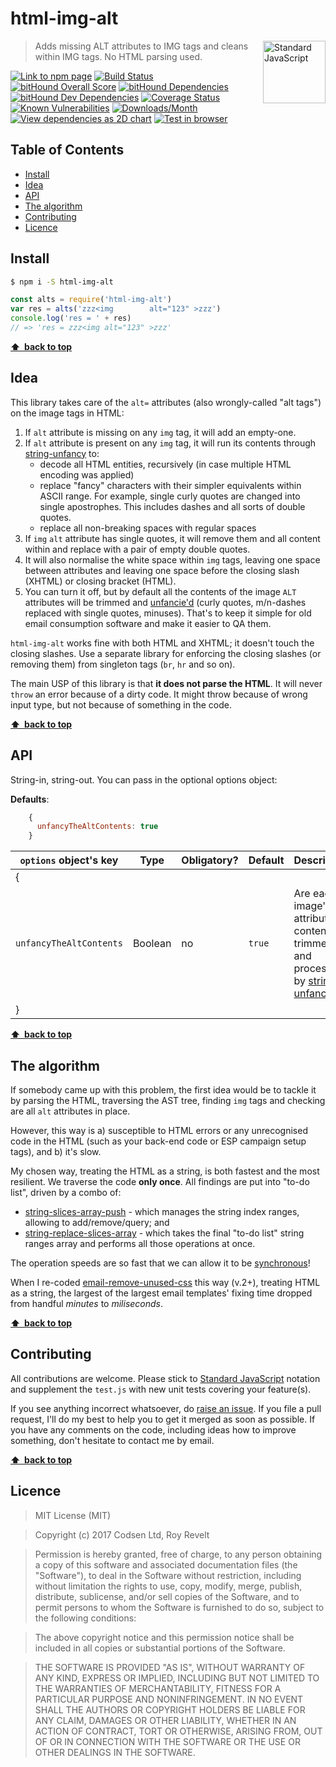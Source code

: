 # html-img-alt

<a href="https://standardjs.com" style="float: right; padding: 0 0 20px 20px;"><img src="https://cdn.rawgit.com/feross/standard/master/sticker.svg" alt="Standard JavaScript" width="100" align="right"></a>

> Adds missing ALT attributes to IMG tags and cleans within IMG tags. No HTML parsing used.

[![Link to npm page][npm-img]][npm-url]
[![Build Status][travis-img]][travis-url]
[![bitHound Overall Score][overall-img]][overall-url]
[![bitHound Dependencies][deps-img]][deps-url]
[![bitHound Dev Dependencies][dev-img]][dev-url]
[![Coverage Status][cov-img]][cov-url]
[![Known Vulnerabilities][vulnerabilities-img]][vulnerabilities-url]
[![Downloads/Month][downloads-img]][downloads-url]
[![View dependencies as 2D chart][deps2d-img]][deps2d-url]
[![Test in browser][runkit-img]][runkit-url]

## Table of Contents

<!-- START doctoc generated TOC please keep comment here to allow auto update -->
<!-- DON'T EDIT THIS SECTION, INSTEAD RE-RUN doctoc TO UPDATE -->


- [Install](#install)
- [Idea](#idea)
- [API](#api)
- [The algorithm](#the-algorithm)
- [Contributing](#contributing)
- [Licence](#licence)

<!-- END doctoc generated TOC please keep comment here to allow auto update -->

## Install

```bash
$ npm i -S html-img-alt
```

```js
const alts = require('html-img-alt')
var res = alts('zzz<img        alt="123" >zzz')
console.log('res = ' + res)
// => 'res = zzz<img alt="123" >zzz'
```

**[⬆ &nbsp;back to top](#)**

## Idea

This library takes care of the `alt=` attributes (also wrongly-called "alt tags") on the image tags in HTML:

1. If `alt` attribute is missing on any `img` tag, it will add an empty-one.
2. If `alt` attribute is present on any `img` tag, it will run its contents through [string-unfancy](https://github.com/codsen/string-unfancy) to:
    - decode all HTML entities, recursively (in case multiple HTML encoding was applied)
    - replace "fancy" characters with their simpler equivalents within ASCII range. For example, single curly quotes are changed into single apostrophes. This includes dashes and all sorts of double quotes.
    - replace all non-breaking spaces with regular spaces
3. If `img` `alt` attribute has single quotes, it will remove them and all content within and replace with a pair of empty double quotes.
4. It will also normalise the white space within `img` tags, leaving one space between attributes and leaving one space before the closing slash (XHTML) or closing bracket (HTML).
5. You can turn it off, but by default all the contents of the image `ALT` attributes will be trimmed and [unfancie'd](https://github.com/codsen/string-unfancy) (curly quotes, m/n-dashes replaced with single quotes, minuses). That's to keep it simple for old email consumption software and make it easier to QA them.

`html-img-alt` works fine with both HTML and XHTML; it doesn't touch the closing slashes. Use a separate library for enforcing the closing slashes (or removing them) from singleton tags (`br`, `hr` and so on).

The main USP of this library is that **it does not parse the HTML**. It will never `throw` an error because of a dirty code. It might throw because of wrong input type, but not because of something in the code.

**[⬆ &nbsp;back to top](#)**

## API

String-in, string-out. You can pass in the optional options object:

**Defaults**:

```js
    {
      unfancyTheAltContents: true
    }
```

`options` object's key         | Type     | Obligatory? | Default     | Description
-------------------------------|----------|-------------|-------------|----------------------
{                              |          |             |             |
`unfancyTheAltContents`        | Boolean  | no          | `true`      | Are each image's `alt` attributes contents trimmed and processed by [string-unfancy](https://github.com/codsen/string-unfancy)
}                              |          |             |             |

**[⬆ &nbsp;back to top](#)**

## The algorithm

If somebody came up with this problem, the first idea would be to tackle it by parsing the HTML, traversing the AST tree, finding `img` tags and checking are all `alt` attributes in place.

However, this way is a) susceptible to HTML errors or any unrecognised code in the HTML (such as your back-end code or ESP campaign setup tags), and b) it's slow.

My chosen way, treating the HTML as a string, is both fastest and the most resilient. We traverse the code **only once**. All findings are put into "to-do list", driven by a combo of:

* [string-slices-array-push](https://github.com/codsen/string-slices-array-push) - which manages the string index ranges, allowing to add/remove/query; and
* [string-replace-slices-array](https://github.com/codsen/string-replace-slices-array) - which takes the final "to-do list" string ranges array and performs all those operations at once.

The operation speeds are so fast that we can allow it to be [synchronous](https://stackoverflow.com/q/16336367/3943954)!

When I re-coded [email-remove-unused-css](https://github.com/codsen/email-remove-unused-css/) this way (v.2+), treating HTML as a string, the largest of the largest email templates' fixing time dropped from handful _minutes_ to _miliseconds_.

**[⬆ &nbsp;back to top](#)**

## Contributing

All contributions are welcome. Please stick to [Standard JavaScript](https://standardjs.com) notation and supplement the `test.js` with new unit tests covering your feature(s).

If you see anything incorrect whatsoever, do [raise an issue](https://github.com/codsen/html-img-alt/issues). If you file a pull request, I'll do my best to help you to get it merged as soon as possible. If you have any comments on the code, including ideas how to improve something, don't hesitate to contact me by email.

**[⬆ &nbsp;back to top](#)**

## Licence

> MIT License (MIT)

> Copyright (c) 2017 Codsen Ltd, Roy Revelt

> Permission is hereby granted, free of charge, to any person obtaining a copy
of this software and associated documentation files (the "Software"), to deal
in the Software without restriction, including without limitation the rights
to use, copy, modify, merge, publish, distribute, sublicense, and/or sell
copies of the Software, and to permit persons to whom the Software is
furnished to do so, subject to the following conditions:

> The above copyright notice and this permission notice shall be included in all
copies or substantial portions of the Software.

> THE SOFTWARE IS PROVIDED "AS IS", WITHOUT WARRANTY OF ANY KIND, EXPRESS OR
IMPLIED, INCLUDING BUT NOT LIMITED TO THE WARRANTIES OF MERCHANTABILITY,
FITNESS FOR A PARTICULAR PURPOSE AND NONINFRINGEMENT. IN NO EVENT SHALL THE
AUTHORS OR COPYRIGHT HOLDERS BE LIABLE FOR ANY CLAIM, DAMAGES OR OTHER
LIABILITY, WHETHER IN AN ACTION OF CONTRACT, TORT OR OTHERWISE, ARISING FROM,
OUT OF OR IN CONNECTION WITH THE SOFTWARE OR THE USE OR OTHER DEALINGS IN THE
SOFTWARE.

[npm-img]: https://img.shields.io/npm/v/html-img-alt.svg
[npm-url]: https://www.npmjs.com/package/html-img-alt

[travis-img]: https://travis-ci.org/codsen/html-img-alt.svg?branch=master
[travis-url]: https://travis-ci.org/codsen/html-img-alt

[cov-img]: https://coveralls.io/repos/github/codsen/html-img-alt/badge.svg?branch=master
[cov-url]: https://coveralls.io/github/codsen/html-img-alt?branch=master

[overall-img]: https://www.bithound.io/github/codsen/html-img-alt/badges/score.svg
[overall-url]: https://www.bithound.io/github/codsen/html-img-alt

[deps-img]: https://www.bithound.io/github/codsen/html-img-alt/badges/dependencies.svg
[deps-url]: https://www.bithound.io/github/codsen/html-img-alt/master/dependencies/npm

[dev-img]: https://www.bithound.io/github/codsen/html-img-alt/badges/devDependencies.svg
[dev-url]: https://www.bithound.io/github/codsen/html-img-alt/master/dependencies/npm

[downloads-img]: https://img.shields.io/npm/dm/html-img-alt.svg
[downloads-url]: https://www.npmjs.com/package/html-img-alt

[vulnerabilities-img]: https://snyk.io/test/github/codsen/html-img-alt/badge.svg
[vulnerabilities-url]: https://snyk.io/test/github/codsen/html-img-alt

[deps2d-img]: https://img.shields.io/badge/deps%20in%202D-see_here-08f0fd.svg
[deps2d-url]: http://npm.anvaka.com/#/view/2d/html-img-alt

[runkit-img]: https://img.shields.io/badge/runkit-test_in_browser-a853ff.svg
[runkit-url]: https://npm.runkit.com/html-img-alt
